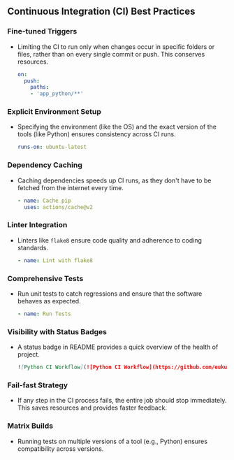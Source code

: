 ## Continuous Integration (CI) Best Practices

### **Fine-tuned Triggers**
- Limiting the CI to run only when changes occur in specific folders or files, rather than on every single commit or push. This conserves resources.
    ```yaml
    on:
      push:
        paths:
        - 'app_python/**'
    ```

### **Explicit Environment Setup**
- Specifying the environment (like the OS) and the exact version of the tools (like Python) ensures consistency across CI runs.
    ```yaml
    runs-on: ubuntu-latest
    ```

### **Dependency Caching**
- Caching dependencies speeds up CI runs, as they don't have to be fetched from the internet every time.
    ```yaml
    - name: Cache pip
      uses: actions/cache@v2
    ```

### **Linter Integration**
- Linters like `flake8` ensure code quality and adherence to coding standards.
    ```yaml
    - name: Lint with flake8
    ```

### **Comprehensive Tests**
- Run unit tests to catch regressions and ensure that the software behaves as expected.
    ```yaml
    - name: Run Tests
    ```

### **Visibility with Status Badges**
- A status badge in README provides a quick overview of the health of project.
    ```markdown
    ![Python CI Workflow](![Python CI Workflow](https://github.com/eukuz/devops-course-labs/workflows/Python%20CI%20Workflow/badge.svg)
    ```

### **Fail-fast Strategy**
- If any step in the CI process fails, the entire job should stop immediately. This saves resources and provides faster feedback.

### **Matrix Builds**
- Running tests on multiple versions of a tool (e.g., Python) ensures compatibility across versions.


